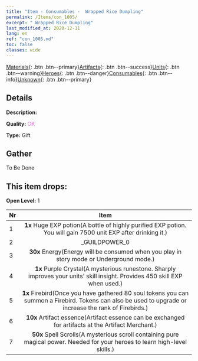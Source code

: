 ```yaml
---
title: "Item - Consumables -  Wrapped Rice Dumpling"
permalink: /Items/con_1005/
excerpt: " Wrapped Rice Dumpling"
last_modified_at: 2020-12-11
lang: en
ref: "con_1005.md"
toc: false
classes: wide
---
```

 [Materials](/Items/){: .btn .btn--primary}[Artifacts](/Items/Artifacts/){: .btn .btn--success}[Units](/Items/Units/){: .btn .btn--warning}[Heroes](/Items/Heroes/){: .btn .btn--danger}[Consumables](/Items/Consumables/){: .btn .btn--info}[Unknown](/Items/Unknown/){: .btn .btn--primary}

## Details
 **Description:** 

 **Quality:** <span style="color: #DA70D6">OK</span>

 **Type:** Gift

## Gather

  To Be Done

## This item drops:

 **Open Level:** 1

  | Nr |      Item    |
  |:---|:------------:|
  | 1 |  **1x** Huge EXP potion(A bottle of highly purified EXP potion. You will gain 7500 unit EXP after drinking it.) | 
  | 2 | _GUILDPOWER_0 | 
  | 3 |  **30x** Energy(Energy will be consumed when you play in story mode or Underground mode.) | 
  | 4 |  **1x** Purple Crystal(A mysterious runestone. Sharply improves your units' skill insight. Provides 450 skill EXP when used.) | 
  | 5 |  **1x** Firebird(Once you have gathered 80 soul tokens you can summon a Firebird. Tokens can also be used to upgrade or increase the rank of Firebirds.) | 
  | 6 |  **10x** Artifact essence(Artifact essence can be exchanged for artifacts at the Artifact Merchant.) | 
  | 7 |  **50x** Spell Scrolls(A mysterious scroll containing pure magical power. Needed for your heroes to learn high-level skills.) | 
